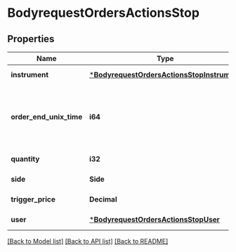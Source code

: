 # BodyrequestOrdersActionsStop

## Properties
Name | Type | Description | Notes
------------ | ------------- | ------------- | -------------
**instrument** | [***BodyrequestOrdersActionsStopInstrument**](bodyrequest_OrdersActionsStop_Instrument.md) |  | [default to null]
**order_end_unix_time** | **i64** | Время (UTC) завершения сделки в формате Unix Time Seconds | [default to null]
**quantity** | **i32** | Количество | [default to null]
**side** | **Side** |  | [default to null]
**trigger_price** | **Decimal** | Стоп-цена | [default to null]
**user** | [***BodyrequestOrdersActionsStopUser**](bodyrequest_OrdersActionsStop_User.md) |  | [default to null]

[[Back to Model list]](../README.md#documentation-for-models) [[Back to API list]](../README.md#documentation-for-api-endpoints) [[Back to README]](../README.md)

